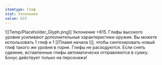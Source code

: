 ```yaml
---
itemtype: Глиф
stat: Уклонение 
value: 615
---
```

![[Temp/Placeholder_Glyph.png]]
Уклонение +615. Глифы высокого уровня усиливают дополнительные характеристики оружия. Вы можете использовать 1 глиф и 1 [[Пламя начала I]], чтобы синтезировать новый глиф такого же уровня в горне. Глифы не расходуются. Если снять одеяние, вставленные глифы автоматически отправляются в сумку. Бонус действует только на персонажа!
